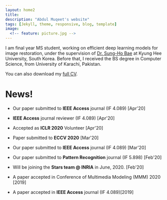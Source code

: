 ```yaml
---
layout: home2
title: 
description: "Abdul Muqeet's website"
tags: [Jekyll, theme, responsive, blog, template]
image:
  <!-- feature: picture.jpg -->
---
```

<p>I am final year MS student, working on efficient deep learning models for image restoration, under the supervision of <a href="https://scholar.google.com/citations?user=EULut5oAAAAJ">Dr. Sung-Ho Bae</a> at Kyung Hee University, South Korea. Before that, I received the BS degree in Computer Science, from University of Karachi, Pakistan. </p>
<p>You can also download my <a href="https://drive.google.com/file/d/12jhPEmOwAXEV75vj5saGoPk4z6EGpFt0">full CV</a>.</p>
 


# News!

* Our paper submitted to <b>IEEE Access</b> journal (IF 4.089) [Apr'20]

* <b>IEEE Access</b> journal reviewer (IF 4.089) [Apr'20]

* Accepted as <b>ICLR 2020</b> Volunteer [Apr'20]

* Paper submitted to <b>ECCV 2020</b> [Mar'20]

* Our paper submitted to <b>IEEE Access</b> journal (IF 4.089) [Mar'20]

* Our paper submitted to <b>Pattern Recognition</b> journal (IF 5.898) [Feb'20]

* Will be joining the <b>Stars team @ INRIA</b> in June, 2020. [Feb'20]

* A paper accepted in Conference of Multimedia Modeling (MMM) 2020 [2019]

* A paper accepted in <b>IEEE Access</b> journal (IF 4.089)[2019]

